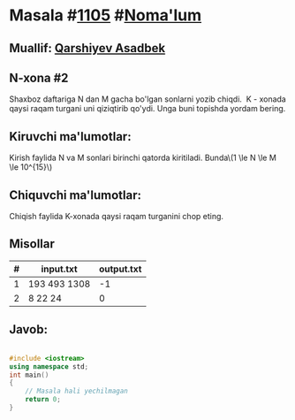
<h1>Masala #<a href="https://robocontest.uz/tasks/1105">1105</a> #<a href="https://robocontest.uz/tasks?category=1">Noma'lum</a></h1>
<h2> Muallif: <a href="https://robocontest.uz/profile/asadbek">Qarshiyev Asadbek</a></h2>
<h2>N-xona #2</h2>
<p>Shaxboz daftariga N dan M gacha bo'lgan sonlarni yozib chiqdi.  K - xonada qaysi raqam turgani uni qiziqtirib qo'ydi. Unga buni topishda yordam bering.</p>
<h2>Kiruvchi ma'lumotlar:</h2>
<p>Kirish faylida N va M sonlari birinchi qatorda kiritiladi. Bunda\(1 \le N \le M \le 10^{15}\)</p>
<h2>Chiquvchi ma'lumotlar:</h2>
<p>Chiqish faylida K-xonada qaysi raqam turganini chop eting.</p>
<h2>Misollar</h2>
<table>
    <thead>
        <tr>
            <th>#</th>
            <th>input.txt</th>
            <th>output.txt</th>
        </tr>
    </thead>
    <tbody>
            <tr>
                <td>1</td>
                <td>193 493
1308</td>
                <td>-1</td>
            </tr>
            <tr>
                <td>2</td>
                <td>8 22
24</td>
                <td>0</td>
            </tr>
    </tbody>
    </table>
    
<h2>Javob:</h2>

######
```cpp
#include <iostream>
using namespace std;
int main()
{
    // Masala hali yechilmagan
    return 0;
}
```
